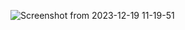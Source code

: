 ![Screenshot from 2023-12-19 11-19-51](https://github.com/ArgoFox1/Docker-K8S-NativeMonitoring-App/assets/105239243/0bd14bb2-f115-42b0-8c07-f83cd5cfd8c4)

